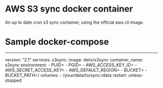 # AWS S3 sync docker container
An up to date cron s3 sync container, using the official aws cli image.

# Sample docker-compose

---
version: "2.1"
services:
  s3sync:
    image: deiiv/s3sync
    container_name: s3sync
    environment:
      - PUID=
      - PGID=
      - AWS_ACCESS_KEY_ID=
      - AWS_SECRET_ACCESS_KEY=
      - AWS_DEFAULT_REGION=
      - BUCKET=
      - BUCKET_PATH=/
    volumes:
      - /your/data/to/sync:/data
    restart: unless-stopped